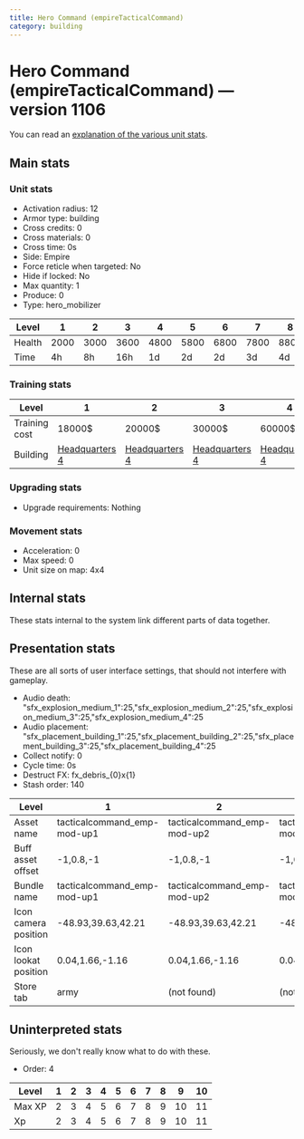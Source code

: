 ```yaml
---
title: Hero Command (empireTacticalCommand)
category: building
---
```


# Hero Command (empireTacticalCommand) — version 1106

You can read an [explanation  of the various unit stats](unitexplained.md).

## Main stats

### Unit stats

  * Activation radius: 12
  * Armor type: building
  * Cross credits: 0
  * Cross materials: 0
  * Cross time: 0s
  * Side: Empire
  * Force reticle when targeted: No
  * Hide if locked: No
  * Max quantity: 1
  * Produce: 0
  * Type: hero_mobilizer

|Level |1   |2   |3   |4   |5   |6   |7   |8   |9   |10   |
|------|----|----|----|----|----|----|----|----|----|-----|
|Health|2000|3000|3600|4800|5800|6800|7800|8800|9800|10800|
|Time  |4h  |8h  |16h |1d  |2d  |2d  |3d  |4d  |1w  |1w5d |


### Training stats

|Level        |1                              |2                              |3                              |4                              |5                              |6                              |7                              |8                              |9                              |10                              |
|-------------|-------------------------------|-------------------------------|-------------------------------|-------------------------------|-------------------------------|-------------------------------|-------------------------------|-------------------------------|-------------------------------|--------------------------------|
|Training cost|18000$                         |20000$                         |30000$                         |60000$                         |100000$                        |250000$                        |375000$                        |750000$                        |2000000$                       |3100000$                        |
|Building     |[Headquarters 4](empireHQ.html)|[Headquarters 4](empireHQ.html)|[Headquarters 4](empireHQ.html)|[Headquarters 4](empireHQ.html)|[Headquarters 5](empireHQ.html)|[Headquarters 6](empireHQ.html)|[Headquarters 7](empireHQ.html)|[Headquarters 8](empireHQ.html)|[Headquarters 9](empireHQ.html)|[Headquarters 10](empireHQ.html)|


### Upgrading stats

  * Upgrade requirements: Nothing

### Movement stats

  * Acceleration: 0
  * Max speed: 0
  * Unit size on map: 4x4

## Internal stats

These stats internal to the system link different parts of data together.


## Presentation stats

These are all sorts of user interface settings, that should not interfere with gameplay.

  * Audio death: "sfx_explosion_medium_1":25,"sfx_explosion_medium_2":25,"sfx_explosion_medium_3":25,"sfx_explosion_medium_4":25
  * Audio placement: "sfx_placement_building_1":25,"sfx_placement_building_2":25,"sfx_placement_building_3":25,"sfx_placement_building_4":25
  * Collect notify: 0
  * Cycle time: 0s
  * Destruct FX: fx_debris_{0}x{1}
  * Stash order: 140

|Level               |1                          |2                          |3                          |4                          |5                          |6                          |7-10                       |
|--------------------|---------------------------|---------------------------|---------------------------|---------------------------|---------------------------|---------------------------|---------------------------|
|Asset name          |tacticalcommand_emp-mod-up1|tacticalcommand_emp-mod-up2|tacticalcommand_emp-mod-up3|tacticalcommand_emp-mod-up4|tacticalcommand_emp-mod-up5|tacticalcommand_emp-mod-up6|tacticalcommand_emp-mod-up7|
|Buff asset offset   |-1,0.8,-1                  |-1,0.8,-1                  |-1,0.8,-1                  |-1,0.8,-1                  |-2,1,-2                    |-2,1,-2                    |-2,1,-2                    |
|Bundle name         |tacticalcommand_emp-mod-up1|tacticalcommand_emp-mod-up2|tacticalcommand_emp-mod-up3|tacticalcommand_emp-mod-up4|tacticalcommand_emp-mod-up5|tacticalcommand_emp-mod-up6|tacticalcommand_emp-mod-up7|
|Icon camera position|-48.93,39.63,42.21         |-48.93,39.63,42.21         |-48.93,39.63,42.21         |-48.93,39.63,42.21         |-48.93,39.63,42.21         |-48.93,39.63,42.21         |-50.51,41.92,41.7          |
|Icon lookat position|0.04,1.66,-1.16            |0.04,1.66,-1.16            |0.04,1.66,-1.16            |0.04,1.66,-1.16            |0.04,1.66,-1.16            |0.04,1.66,-1.16            |0.28,1.29,-0.14            |
|Store tab           |army                       |(not found)                |(not found)                |(not found)                |(not found)                |(not found)                |(not found)                |


## Uninterpreted stats

Seriously, we don't really know what to do with these.

  * Order: 4

|Level |1|2|3|4|5|6|7|8|9 |10|
|------|-|-|-|-|-|-|-|-|--|--|
|Max XP|2|3|4|5|6|7|8|9|10|11|
|Xp    |2|3|4|5|6|7|8|9|10|11|


